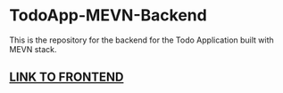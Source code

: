 # TodoApp-MEVN-Backend
This is the repository for the backend for the Todo Application built with MEVN stack.

## [LINK TO FRONTEND](https://github.com/sumairq/TodoApp-MEVN-Frontend)
